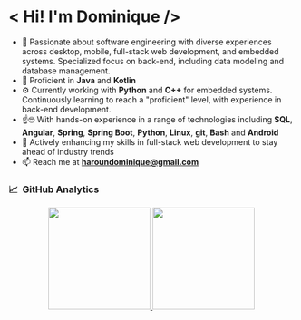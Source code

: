# < Hi! I'm Dominique />

- 🚀 Passionate about software engineering with diverse experiences across desktop, mobile, full-stack web development, and embedded systems. Specialized focus on back-end, including data modeling and database management.
- 💼 Proficient in **Java** and **Kotlin**
- ⚙️ Currently working with **Python** and **C++** for embedded systems. Continuously learning to reach a "proficient" level, with experience in back-end development.
- ☝️🤓 With hands-on experience in a range of technologies including **SQL**, **Angular**, **Spring**, **Spring Boot**, **Python**, **Linux**, **git**, **Bash** and **Android**
- 🌱 Actively enhancing my skills in full-stack web development to stay ahead of industry trends
- 📫 Reach me at **haroundominique@gmail.com**

### 📈 &nbsp;GitHub Analytics
<p align="center">
<a href="https://github.com/HarounDominique">
  <img height="180em" src="https://github-readme-stats-eight-theta.vercel.app/api?username=HarounDominique&show_icons=true&theme=onedark&include_all_commits=true&count_private=true"/>
  <img height="180em" src="https://github-readme-stats-eight-theta.vercel.app/api/top-langs/?username=HarounDominique&layout=compact&langs_count=8&theme=onedark"/>
  <!--<img height="360em" src="https://github-readme-stats.vercel.app/api/top-langs/?username=HarounDominique&hide_progress=true&layout=donut-vertical&theme=onedark"/>-->
</a>
</p>

<!---
HarounDominique/HarounDominique is a ✨ special ✨ repository because its `README.md` (this file) appears on your GitHub profile.
You can click the Preview link to take a look at your changes.
--->
